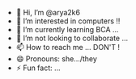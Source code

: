 - 👋 Hi, I’m @arya2k6
- 👀 I’m interested in computers !!
- 🌱 I’m currently learning BCA ...
- 💞️ I’m not looking to collaborate ...
- 📫 How to reach me ... DON'T !
- 😄 Pronouns: she.../they
- ⚡ Fun fact: ...
